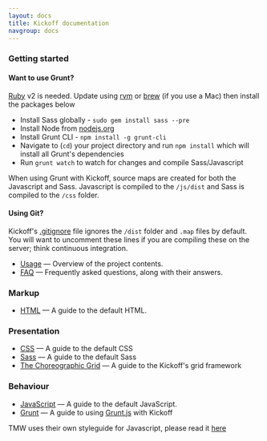 ```yaml
---
layout: docs
title: Kickoff documentation
navgroup: docs
---
```


### Getting started

#### Want to use Grunt?
[Ruby](https://www.ruby-lang.org/en/) v2 is needed. Update using [rvm](http://rvm.io/) or [brew](http://brew.sh) (if you use a Mac) then install the packages below

* Install Sass globally - `sudo gem install sass --pre`
* Install Node from [nodejs.org](http://nodejs.org/)
* Install Grunt CLI - `npm install -g grunt-cli`
* Navigate to (`cd`) your project directory and run `npm install` which will install all Grunt's dependencies
* Run `grunt watch` to watch for changes and compile Sass/Javascript

When using Grunt with Kickoff, source maps are created for both the Javascript and Sass. Javascript is compiled to the `/js/dist` and Sass is compiled to the `/css` folder.

#### Using Git?
Kickoff's [.gitignore](https://github.com/tmwagency/kickoff/blob/master/.gitignore#L28) file ignores the `/dist` folder and `.map` files by default. You will want to uncomment these lines if you are compiling these on the server; think continuous integration.

* [Usage](usage.html) — Overview of the project contents.
* [FAQ](faq.html) — Frequently asked questions, along with their answers.

### Markup

* [HTML](html.html) — A guide to the default HTML.

### Presentation

* [CSS](css.html) — A guide to the default CSS
* [Sass](sass.html) — A guide to the default Sass
* [The Choreographic Grid](grid.html) — A guide to the Kickoff's grid framework
<!-- * [Typography](typography.html) — A more in-depth guide to Kickoff's type styles -->

### Behaviour

* [JavaScript](js.html) — A guide to the default JavaScript.
* [Grunt](grunt.html) — A guide to using [Grunt.js](http://gruntjs.com) with Kickoff

TMW uses their own styleguide for Javascript, please read it [here](https://github.com/tmwagency/TMW-frontend-guidelines/blob/master/Front-End%20development%20guidelines.mdown#section-6)
